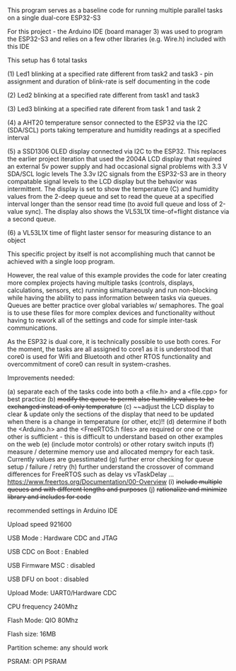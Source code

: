 This program serves as a baseline code for running multiple parallel tasks on a single dual-core ESP32-S3

For this project - the Arduino IDE (board manager 3) was used to program the ESP32-S3 and relies on a few other libraries (e.g. Wire.h) included with this IDE

This setup has 6 total tasks

(1) Led1 blinking at a specified rate different from task2 and task3 - pin assignment and duration of blink-rate is self documenting in the code

(2) Led2 blinking at a specified rate different from task1 and task3

(3) Led3 blinking at a specified rate diferent from task 1 and task 2

(4) a AHT20 temperature sensor connected to the ESP32 via the I2C (SDA/SCL) ports taking temperature and humidity readings at a specified interval

(5) a SSD1306 OLED display connected via I2C to the ESP32.  This replaces the earlier project iteration that used the 2004A LCD display that required an external 5v power supply and had occasional signal problems with 3.3 V SDA/SCL logic levels  The 3.3v I2C signals from the ESP32-S3 are in theory compatable signal levels to the LCD display but the behavior was intermittent.  The display is set to show the temperature (C) and humidity values from the 2-deep queue and set to read the queue at a specified interval longer than the sensor read time (to avoid full queue and loss of 2-value sync).  The display also shows the VL53L1X time-of=flight distance via a second queue. 

(6) a VL53L1X time of flight laster sensor for measuring distance to an object

This specific project by itself is not accomplishing much that cannot be achieved with a single loop program.  

However, the real value of this example provides the code for later creating more complex projects having multiple tasks (controls, displays, calculations, sensors, etc) running simultaneously and run non-blocking while having the ability to pass information between tasks via queues.  Queues are better practice over global variables w/ semaphores.  The goal is to use these files for more complex devices and functionality without having to rework all of the settings and code for simple inter-task communications.

As the ESP32 is dual core, it is technically possible to use both cores.  For the moment, the tasks are all assigned to core1 as it is understood that core0 is used for Wifi and Bluetooth and other RTOS functionality and overcommitment of core0 can result in system-crashes. 

Improvements needed: 

(a) separate each of the tasks code into both a <file.h> and a <file.cpp> for best practice 
(b) ~~modify the queue to permit also humidity values to be exchanged instead of only temperature~~
(c) ~~adjust the LCD display to clear & update only the sections of the display that need to be updated when there is a change in temperature (or other, etc)!!
(d) determine if both the <Arduino.h> and the <FreeRTOS.h files> are required or one or the other is sufficient - this is difficult to understand based on other examples on the web
(e) (include motor controls) or other rotary switch inputs
(f) measure / determine memory use and allocated mempry for each task.  Currently values are guesstimated
(g) further error checking for queue setup / failure / retry
(h) further understand the crossover of command differences for FreeRTOS such as delay vs vTaskDelay ...  https://www.freertos.org/Documentation/00-Overview
(i) ~~include multiple queues and with different lengths and purposes~~
(j) ~~rationalize and minimize library and includes for code~~


  recommended settings in Arduino IDE

Upload speed 921600

USB Mode : Hardware CDC and JTAG

USB CDC on Boot : Enabled

USB Firmware MSC : disabled

USB DFU on boot : disabled

Upload Mode: UART0/Hardware CDC

CPU frequency 240Mhz

Flash Mode: QIO 80Mhz

Flash size: 16MB

Partition scheme: any should work

PSRAM: OPI PSRAM
